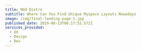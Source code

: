 ```yaml
---
title: NGO Distro
subtitle: Where Can You Find Unique Myspace Layouts Nowadays
image: /img/final-landing-page-1.jpg
published_date: 2019-06-13T06:17:52.572Z
services_provided:
  - UX
  - Design
  - Dev
---
```


